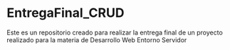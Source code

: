 # EntregaFinal_CRUD
Este es un repositorio creado para realizar la entrega final de un proyecto realizado para la materia de Desarrollo Web Entorno Servidor
